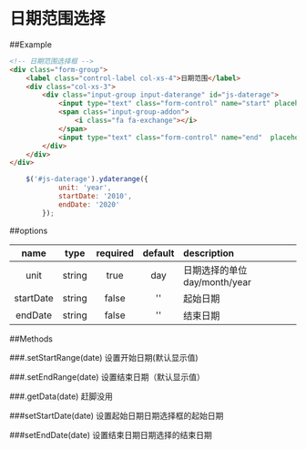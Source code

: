 # 日期范围选择

##Example

```html
<!-- 日期范围选择框 -->
<div class="form-group">
    <label class="control-label col-xs-4">日期范围</label>
    <div class="col-xs-3">
        <div class="input-group input-daterange" id="js-daterage">
            <input type="text" class="form-control" name="start" placeholder="起始日期" value="2016-01"/>
            <span class="input-group-addon">
                <i class="fa fa-exchange"></i>
            </span>
            <input type="text" class="form-control" name="end"  placeholder="结束日期" value="2016-02">
        </div>
    </div>
</div>
```

```javascript
    $('#js-daterage').ydaterange({
            unit: 'year',
            startDate: '2010',
            endDate: '2020'
        });
```

##options

|name|type|required|default|description|
|:---:|:---:|:---:|:---:|:---|
|unit|string|true|day|日期选择的单位day/month/year|
|startDate|string|false|''|起始日期|
|endDate|string|false|''|结束日期|


##Methods

###.setStartRange(date)
设置开始日期(默认显示值)

###.setEndRange(date)
设置结束日期（默认显示值）

###.getData(date)
赶脚没用

###setStartDate(date)
设置起始日期日期选择框的起始日期

###setEndDate(date)
设置结束日期日期选择的结束日期







